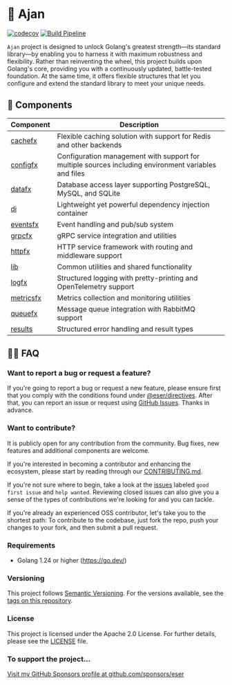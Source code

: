 # 🧢 Ajan

[![codecov](https://codecov.io/gh/eser/ajan/branch/main/graph/badge.svg?token=w6s3ODtULz)](https://codecov.io/gh/eser/ajan)
[![Build Pipeline](https://github.com/eser/ajan/actions/workflows/build.yml/badge.svg)](https://github.com/eser/ajan/actions/workflows/build.yml)

`Ajan` project is designed to unlock Golang's greatest strength—its standard library—by enabling you to harness it with maximum robustness and flexibility. Rather than reinventing the wheel, this project builds upon Golang's core, providing you with a continuously updated, battle-tested foundation. At the same time, it offers flexible structures that let you configure and extend the standard library to meet your unique needs.

## 📂 Components

|         Component         | Description |
| ------------------------- | ----------- |
| [cachefx](./cachefx/)     | Flexible caching solution with support for Redis and other backends |
| [configfx](./configfx/)   | Configuration management with support for multiple sources including environment variables and files |
| [datafx](./datafx/)       | Database access layer supporting PostgreSQL, MySQL, and SQLite |
| [di](./di/)               | Lightweight yet powerful dependency injection container |
| [eventsfx](./eventsfx/)   | Event handling and pub/sub system |
| [grpcfx](./grpcfx/)       | gRPC service integration and utilities |
| [httpfx](./httpfx/)       | HTTP service framework with routing and middleware support |
| [lib](./lib/)             | Common utilities and shared functionality |
| [logfx](./logfx/)         | Structured logging with pretty-printing and OpenTelemetry support |
| [metricsfx](./metricsfx/) | Metrics collection and monitoring utilities |
| [queuefx](./queuefx/)     | Message queue integration with RabbitMQ support |
| [results](./results/)     | Structured error handling and result types |

## 🙋🏻 FAQ

### Want to report a bug or request a feature?

If you're going to report a bug or request a new feature, please ensure first
that you comply with the conditions found under
[@eser/directives](https://github.com/eser/ajan/blob/dev/pkg/directives/README.md).
After that, you can report an issue or request using
[GitHub Issues](https://github.com/eser/ajan/issues). Thanks in advance.

### Want to contribute?

It is publicly open for any contribution from the community. Bug fixes, new
features and additional components are welcome.

If you're interested in becoming a contributor and enhancing the ecosystem,
please start by reading through our [CONTRIBUTING.md](./.github/CONTRIBUTING.md).

If you're not sure where to begin, take a look at the
[issues](https://github.com/eser/ajan/issues) labeled `good first issue` and
`help wanted`. Reviewing closed issues can also give you a sense of the types of
contributions we're looking for and you can tackle.

If you're already an experienced OSS contributor, let's take you to the shortest
path: To contribute to the codebase, just fork the repo, push your changes to
your fork, and then submit a pull request.

### Requirements

- Golang 1.24 or higher (https://go.dev/)

### Versioning

This project follows [Semantic Versioning](https://semver.org/). For the
versions available, see the
[tags on this repository](https://github.com/eser/ajan/tags).

### License

This project is licensed under the Apache 2.0 License. For further details,
please see the [LICENSE](LICENSE) file.

### To support the project...

[Visit my GitHub Sponsors profile at github.com/sponsors/eser](https://github.com/sponsors/eser)
